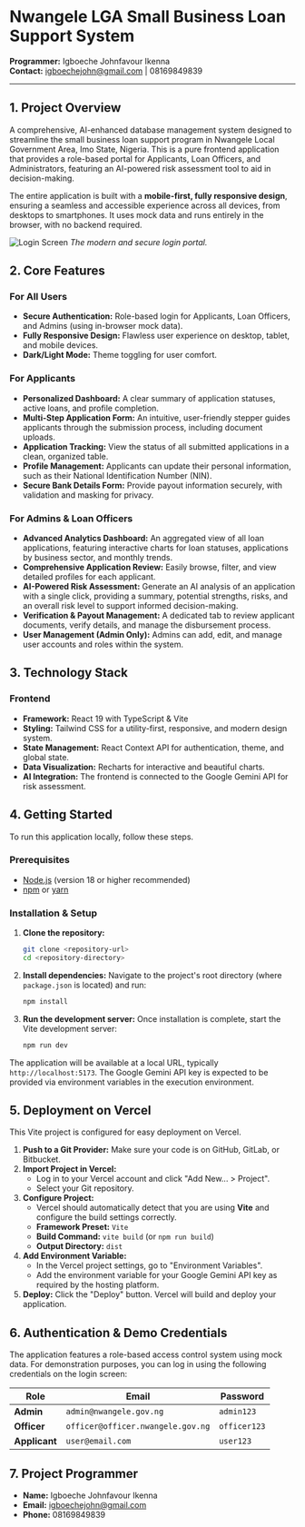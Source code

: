 # Nwangele LGA Small Business Loan Support System

**Programmer:** Igboeche Johnfavour Ikenna  
**Contact:** igboechejohn@gmail.com | 08169849839

---

## 1. Project Overview

A comprehensive, AI-enhanced database management system designed to streamline the small business loan support program in Nwangele Local Government Area, Imo State, Nigeria. This is a pure frontend application that provides a role-based portal for Applicants, Loan Officers, and Administrators, featuring an AI-powered risk assessment tool to aid in decision-making.

The entire application is built with a **mobile-first, fully responsive design**, ensuring a seamless and accessible experience across all devices, from desktops to smartphones. It uses mock data and runs entirely in the browser, with no backend required.

![Login Screen](https://picsum.photos/seed/loginpage/1200/600)
*The modern and secure login portal.*

## 2. Core Features

### For All Users
- **Secure Authentication:** Role-based login for Applicants, Loan Officers, and Admins (using in-browser mock data).
- **Fully Responsive Design:** Flawless user experience on desktop, tablet, and mobile devices.
- **Dark/Light Mode:** Theme toggling for user comfort.

### For Applicants
- **Personalized Dashboard:** A clear summary of application statuses, active loans, and profile completion.
- **Multi-Step Application Form:** An intuitive, user-friendly stepper guides applicants through the submission process, including document uploads.
- **Application Tracking:** View the status of all submitted applications in a clean, organized table.
- **Profile Management:** Applicants can update their personal information, such as their National Identification Number (NIN).
- **Secure Bank Details Form:** Provide payout information securely, with validation and masking for privacy.

### For Admins & Loan Officers
- **Advanced Analytics Dashboard:** An aggregated view of all loan applications, featuring interactive charts for loan statuses, applications by business sector, and monthly trends.
- **Comprehensive Application Review:** Easily browse, filter, and view detailed profiles for each applicant.
- **AI-Powered Risk Assessment:** Generate an AI analysis of an application with a single click, providing a summary, potential strengths, risks, and an overall risk level to support informed decision-making.
- **Verification & Payout Management:** A dedicated tab to review applicant documents, verify details, and manage the disbursement process.
- **User Management (Admin Only):** Admins can add, edit, and manage user accounts and roles within the system.

## 3. Technology Stack

### Frontend
- **Framework:** React 19 with TypeScript & Vite
- **Styling:** Tailwind CSS for a utility-first, responsive, and modern design system.
- **State Management:** React Context API for authentication, theme, and global state.
- **Data Visualization:** Recharts for interactive and beautiful charts.
- **AI Integration:** The frontend is connected to the Google Gemini API for risk assessment.

## 4. Getting Started

To run this application locally, follow these steps.

### Prerequisites
- [Node.js](https://nodejs.org/) (version 18 or higher recommended)
- [npm](https://www.npmjs.com/) or [yarn](https://yarnpkg.com/)

### Installation & Setup
1.  **Clone the repository:**
    ```bash
    git clone <repository-url>
    cd <repository-directory>
    ```

2.  **Install dependencies:**
    Navigate to the project's root directory (where `package.json` is located) and run:
    ```bash
    npm install
    ```

3.  **Run the development server:**
    Once installation is complete, start the Vite development server:
    ```bash
    npm run dev
    ```
The application will be available at a local URL, typically `http://localhost:5173`. The Google Gemini API key is expected to be provided via environment variables in the execution environment.

## 5. Deployment on Vercel

This Vite project is configured for easy deployment on Vercel.

1.  **Push to a Git Provider:** Make sure your code is on GitHub, GitLab, or Bitbucket.
2.  **Import Project in Vercel:**
    - Log in to your Vercel account and click "Add New... > Project".
    - Select your Git repository.
3.  **Configure Project:**
    - Vercel should automatically detect that you are using **Vite** and configure the build settings correctly.
    - **Framework Preset:** `Vite`
    - **Build Command:** `vite build` (or `npm run build`)
    - **Output Directory:** `dist`
4.  **Add Environment Variable:**
    - In the Vercel project settings, go to "Environment Variables".
    - Add the environment variable for your Google Gemini API key as required by the hosting platform.
5.  **Deploy:** Click the "Deploy" button. Vercel will build and deploy your application.

## 6. Authentication & Demo Credentials
The application features a role-based access control system using mock data. For demonstration purposes, you can log in using the following credentials on the login screen:

| Role      | Email                              | Password     |
|-----------|------------------------------------|--------------|
| **Admin**     | `admin@nwangele.gov.ng`            | `admin123`   |
| **Officer** | `officer@officer.nwangele.gov.ng`  | `officer123` |
| **Applicant** | `user@email.com`                   | `user123`    |

## 7. Project Programmer

- **Name:** Igboeche Johnfavour Ikenna
- **Email:** [igboechejohn@gmail.com](mailto:igboechejohn@gmail.com)
- **Phone:** 08169849839
